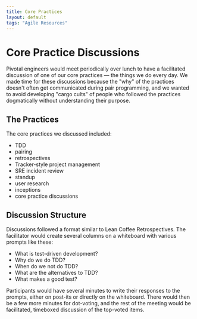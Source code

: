 ```yaml
---
title: Core Practices
layout: default
tags: "Agile Resources"
---
```


# Core Practice Discussions

Pivotal engineers would meet periodically over lunch to have a facilitated discussion of one of our core practices — the things we do every day. We made time for these discussions because the "why" of the practices doesn't often get communicated during pair programming, and we wanted to avoid developing "cargo cults" of people who followed the practices dogmatically without understanding their purpose.

## The Practices
The core practices we discussed included:

- TDD
- pairing
- retrospectives
- Tracker-style project management
- SRE incident review
- standup
- user research
- inceptions
- core practice discussions

## Discussion Structure

Discussions followed a format similar to Lean Coffee Retrospectives. The facilitator would create several columns on a whiteboard with various prompts like these:

- What is test-driven development?
- Why do we do TDD?
- When do we not do TDD?
- What are the alternatives to TDD?
- What makes a good test?

Participants would have several minutes to write their responses to the prompts, either on post-its or directly on the whiteboard. There would then be a few more minutes for dot-voting, and the rest of the meeting would be facilitated, timeboxed discussion of the top-voted items.

